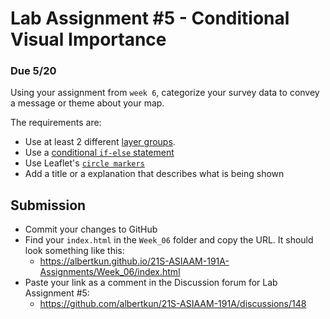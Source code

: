 # Lab Assignment #5 - Conditional Visual Importance
### Due 5/20
Using your assignment from `week 6`, categorize your survey data to convey a message or theme about your map.

The requirements are:
- Use at least 2 different [layer groups](https://leafletjs.com/reference.html#FeatureGroup).
- Use a [conditional `if-else` statement](https://developer.mozilla.org/en-US/docs/Web/JavaScript/Reference/Statements/if...else)
- Use Leaflet's [`circle markers`](https://leafletjs.com/reference-1.7.1.html#circlemarker)
- Add a title or a explanation that describes what is being shown

## Submission
- Commit your changes to GitHub
- Find your `index.html` in the `Week_06` folder and copy the URL. It should look something like this:
  - https://albertkun.github.io/21S-ASIAAM-191A-Assignments/Week_06/index.html
- Paste your link as a comment in the Discussion forum for Lab Assignment #5: 
  - https://github.com/albertkun/21S-ASIAAM-191A/discussions/148
